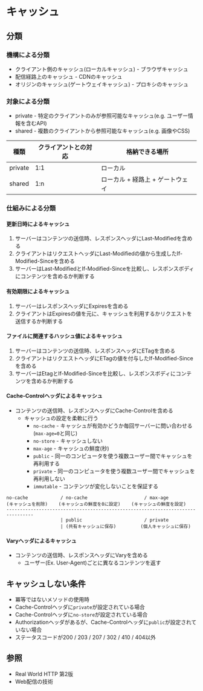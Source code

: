 # キャッシュ
## 分類
### 機構による分類
- クライアント側のキャッシュ(ローカルキャッシュ) - ブラウザキャッシュ
- 配信経路上のキャッシュ - CDNのキャッシュ
- オリジンのキャッシュ(ゲートウェイキャッシュ) - プロキシのキャッシュ

### 対象による分類
- private - 特定のクライアントのみが参照可能なキャッシュ(e.g. ユーザー情報を含むAPI)
- shared - 複数のクライアントから参照可能なキャッシュ(e.g. 画像やCSS)

| 種類    | クライアントとの対応 | 格納できる場所                   |
| -       | -                    | -                                |
| private | 1:1                  | ローカル                         |
| shared  | 1:n                  | ローカル + 経路上 + ゲートウェイ |

### 仕組みによる分類
#### 更新日時によるキャッシュ
1. サーバーはコンテンツの送信時、レスポンスヘッダにLast-Modifiedを含める
2. クライアントはリクエストヘッダにLast-Modifiedの値から生成したIf-Modified-Sinceを含める
3. サーバーはLast-ModifiedとIf-Modified-Sinceを比較し、レスポンスボディにコンテンツを含めるか判断する

#### 有効期限によるキャッシュ
1. サーバーはレスポンスヘッダにExpiresを含める
2. クライアントはExpiresの値を元に、キャッシュを利用するかリクエストを送信するか判断する

#### ファイルに関連するハッシュ値によるキャッシュ
1. サーバーはコンテンツの送信時、レスポンスヘッダにETagを含める
2. クライアントはリクエストヘッダにETagの値を付与したIf-Modified-Sinceを含める
3. サーバーはEtagとIf-Modified-Sinceを比較し、レスポンスボディにコンテンツを含めるか判断する

#### Cache-Controlヘッダによるキャッシュ
- コンテンツの送信時、レスポンスヘッダにCache-Controlを含める
  - キャッシュの設定を柔軟に行う
    - `no-cache` - キャッシュが有効かどうか毎回サーバーに問い合わせる(`max-age=0`と同じ)
    - `no-store` - キャッシュしない
    - `max-age` - キャッシュの鮮度(秒)
    - `public` - 同一のコンピュータを使う複数ユーザー間でキャッシュを再利用する
    - `private` - 同一のコンピュータを使う複数ユーザー間でキャッシュを再利用しない
    - `immutable` - コンテンツが変化しないことを保証する

```
no-cache            / no-cache                     / max-age
(キャッシュを削除)    (キャッシュの鮮度を0に設定)    (キャッシュの鮮度を設定)
--------------------------------------------------------------------------------
                    | public                       / private
                    | (共有キャッシュに保存)         (個人キャッシュに保存)
```

#### Varyヘッダによるキャッシュ
- コンテンツの送信時、レスポンスヘッダにVaryを含める
  - ユーザー(Ex. User-Agent)ごとに異なるコンテンツを返す

## キャッシュしない条件
- 冪等ではないメソッドの使用時
- Cache-Controlヘッダに`private`が設定されている場合
- Cache-Controlヘッダに`no-store`が設定されている場合
- Authorizationヘッダがあるが、Cache-Controlヘッダに`public`が設定されていない場合
- ステータスコードが200 / 203 / 207 / 302 / 410 / 404以外

## 参照
- Real World HTTP 第2版
- Web配信の技術
